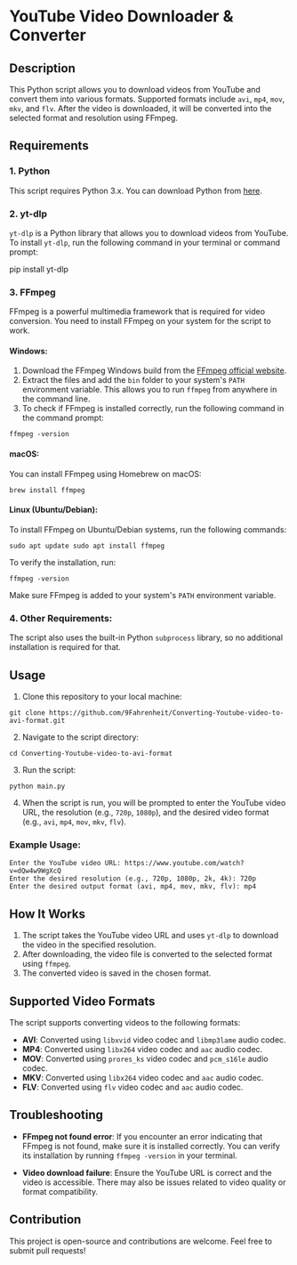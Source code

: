 # YouTube Video Downloader & Converter

## Description

This Python script allows you to download videos from YouTube and convert them into various formats. Supported formats include `avi`, `mp4`, `mov`, `mkv`, and `flv`. After the video is downloaded, it will be converted into the selected format and resolution using FFmpeg.

## Requirements

### 1. Python
This script requires Python 3.x. You can download Python from [here](https://www.python.org/downloads/).

### 2. yt-dlp
`yt-dlp` is a Python library that allows you to download videos from YouTube. To install `yt-dlp`, run the following command in your terminal or command prompt:

pip install yt-dlp

### 3. FFmpeg
FFmpeg is a powerful multimedia framework that is required for video conversion. You need to install FFmpeg on your system for the script to work.

#### Windows:
1. Download the FFmpeg Windows build from the [FFmpeg official website](https://ffmpeg.org/download.html).
2. Extract the files and add the `bin` folder to your system's `PATH` environment variable. This allows you to run `ffmpeg` from anywhere in the command line.
3. To check if FFmpeg is installed correctly, run the following command in the command prompt:

```
ffmpeg -version
```

#### macOS:
You can install FFmpeg using Homebrew on macOS:

```
brew install ffmpeg
```

#### Linux (Ubuntu/Debian):
To install FFmpeg on Ubuntu/Debian systems, run the following commands:

```
sudo apt update sudo apt install ffmpeg
```

To verify the installation, run:

```
ffmpeg -version
```

Make sure FFmpeg is added to your system's `PATH` environment variable.

### 4. Other Requirements:
The script also uses the built-in Python `subprocess` library, so no additional installation is required for that.

## Usage

1. Clone this repository to your local machine:

```
git clone https://github.com/9Fahrenheit/Converting-Youtube-video-to-avi-format.git
```

2. Navigate to the script directory:

```
cd Converting-Youtube-video-to-avi-format
```

3. Run the script:

```
python main.py
```

4. When the script is run, you will be prompted to enter the YouTube video URL, the resolution (e.g., `720p`, `1080p`), and the desired video format (e.g., `avi`, `mp4`, `mov`, `mkv`, `flv`).

### Example Usage:

```
Enter the YouTube video URL: https://www.youtube.com/watch?v=dQw4w9WgXcQ 
Enter the desired resolution (e.g., 720p, 1080p, 2k, 4k): 720p 
Enter the desired output format (avi, mp4, mov, mkv, flv): mp4
```

## How It Works

1. The script takes the YouTube video URL and uses `yt-dlp` to download the video in the specified resolution.
2. After downloading, the video file is converted to the selected format using `ffmpeg`.
3. The converted video is saved in the chosen format.

## Supported Video Formats

The script supports converting videos to the following formats:
- **AVI**: Converted using `libxvid` video codec and `libmp3lame` audio codec.
- **MP4**: Converted using `libx264` video codec and `aac` audio codec.
- **MOV**: Converted using `prores_ks` video codec and `pcm_s16le` audio codec.
- **MKV**: Converted using `libx264` video codec and `aac` audio codec.
- **FLV**: Converted using `flv` video codec and `aac` audio codec.

## Troubleshooting

- **FFmpeg not found error**: If you encounter an error indicating that FFmpeg is not found, make sure it is installed correctly. You can verify its installation by running `ffmpeg -version` in your terminal.
  
- **Video download failure**: Ensure the YouTube URL is correct and the video is accessible. There may also be issues related to video quality or format compatibility.

## Contribution

This project is open-source and contributions are welcome. Feel free to submit pull requests!
